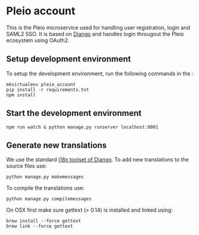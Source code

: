 # Pleio account
This is the Pleio microservice used for handling user registration, login and SAML2 SSO. It is based on [Django](https://www.djangoproject.com/) and handles login througout the Pleio ecosystem using OAuth2.

## Setup development environment
To setup the development environment, run the following commands in the :

    mkvirtualenv pleio_account
    pip install -r requirements.txt
    npm install

## Start the development environment

    npm run watch & python manage.py runserver localhost:8001

## Generate new translations
We use the standard [i18n toolset of Django](https://docs.djangoproject.com/en/1.10/topics/i18n/). To add new translations to the source files use:

    python manage.py makemessages

To compile the translations use:

    python manage.py compilemessages

On OSX first make sure gettext (> 0.14) is installed and linked using:

    brew install --force gettext
    brew link --force gettext
